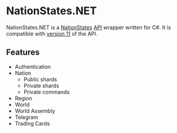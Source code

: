 # NationStates.NET

NationStates.NET is a [NationStates](https://nationstates.net) [API](https://nationstates.net/pages/api) wrapper written for C#. It is compatible with [version 11](https://www.nationstates.net/cgi-bin/api.cgi?a=version) of the API.

## Features

- Authentication
- Nation
  - Public shards
  - Private shards
  - Private commands
- Region
- World
- World Assembly
- Telegram
- Trading Cards
